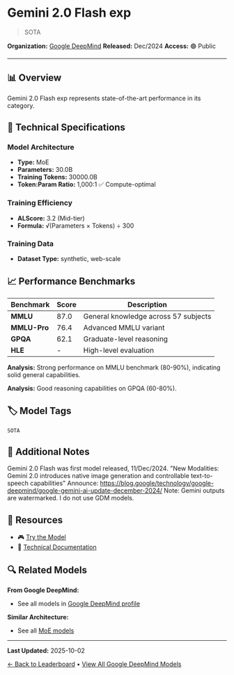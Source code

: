 # Gemini 2.0 Flash exp

> SOTA

**Organization:** [Google DeepMind](../../labs/google-deepmind.md)
**Released:** Dec/2024
**Access:** 🟢 Public

---

## 📊 Overview

Gemini 2.0 Flash exp represents state-of-the-art performance in its category.

## 🔧 Technical Specifications

### Model Architecture
- **Type:** MoE
- **Parameters:** 30.0B
- **Training Tokens:** 30000.0B
- **Token:Param Ratio:** 1,000:1 ✅ Compute-optimal

### Training Efficiency
- **ALScore:** 3.2 (Mid-tier)
- **Formula:** √(Parameters × Tokens) ÷ 300

### Training Data
- **Dataset Type:** synthetic, web-scale

## 📈 Performance Benchmarks

| Benchmark | Score | Description |
|-----------|-------|-------------|
| **MMLU** | 87.0 | General knowledge across 57 subjects |
| **MMLU-Pro** | 76.4 | Advanced MMLU variant |
| **GPQA** | 62.1 | Graduate-level reasoning |
| **HLE** | - | High-level evaluation |

**Analysis:** Strong performance on MMLU benchmark (80-90%), indicating solid general capabilities.

**Analysis:** Good reasoning capabilities on GPQA (60-80%).

## 🏷️ Model Tags

`SOTA`

## 📝 Additional Notes

Gemini 2.0 Flash was first model released, 11/Dec/2024. "New Modalities: Gemini 2.0 introduces native image generation and controllable text-to-speech capabilities" Announce: https://blog.google/technology/google-deepmind/google-gemini-ai-update-december-2024/ Note: Gemini outputs are watermarked. I do not use GDM models.

## 🔗 Resources

- 🎮 [Try the Model](https://console.cloud.google.com/vertex-ai/generative/multimodal/create/text?model=gemini-2.0-flash-exp)
- 📄 [Technical Documentation](https://cloud.google.com/vertex-ai/generative-ai/docs/gemini-v2)

## 🔍 Related Models

**From Google DeepMind:**
- See all models in [Google DeepMind profile](../../labs/google-deepmind.md)

**Similar Architecture:**
- See all [MoE models](../../architectures/moe.md)

---

**Last Updated:** 2025-10-02

[← Back to Leaderboard](../../README.md) • [View All Google DeepMind Models](../../labs/google-deepmind.md)
